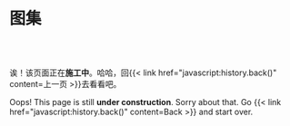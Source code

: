 # 图集




<br><br>

诶！该页面正在**施工中**。哈哈，回{{< link href="javascript:history.back()" content=上一页 >}}去看看吧。

Oops! This page is still **under construction**. Sorry about that. Go {{< link href="javascript:history.back()" content=Back >}} and start over.



